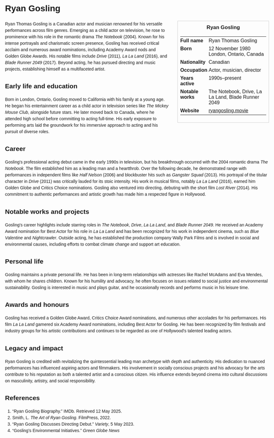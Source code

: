 <!DOCTYPE html>
<html>
<head>
  <title>Ryan Gosling – Profile</title>
  <style>
    body { font-family: Arial, sans-serif; margin: 2rem auto; max-width: 960px; line-height: 1.5; }
    aside.infobox { float: right; width: 280px; margin: 0 0 1rem 1.5rem; border: 1px solid #ccc; padding: 0.5rem; font-size: 0.9rem; }
    aside.infobox h3 { text-align: center; margin-top: 0; }
    aside.infobox table { width: 100%; border-collapse: collapse; }
    aside.infobox td { padding: 0.25rem 0; vertical-align: top; }
    h1 { margin-top: 0; }
    footer.categories { font-size: 0.8rem; color: #555; border-top: 1px solid #ddd; padding-top: 0.5rem; margin-top: 2rem; }
  </style>
</head>
<body>
  <h1>Ryan Gosling</h1>
  <aside class="infobox">
    <h3>Ryan Gosling</h3>
    <table>
      <tr><td><strong>Full name</strong></td><td>Ryan Thomas Gosling</td></tr>
      <tr><td><strong>Born</strong></td><td>12 November 1980<br>London, Ontario, Canada</td></tr>
      <tr><td><strong>Nationality</strong></td><td>Canadian</td></tr>
      <tr><td><strong>Occupation</strong></td><td>Actor, musician, director</td></tr>
      <tr><td><strong>Years active</strong></td><td>1990s–present</td></tr>
      <tr><td><strong>Notable works</strong></td><td>The Notebook, Drive, La La Land, Blade Runner 2049</td></tr>
      <tr><td><strong>Website</strong></td><td><a href="https://ryangosling.movie">ryangosling.movie</a></td></tr>
    </table>
  </aside>
  <p>Ryan Thomas Gosling is a Canadian actor and musician renowned for his versatile performances across film genres. Emerging as a child actor on television, he rose to prominence with his role in the romantic drama <em>The Notebook</em> (2004). Known for his intense portrayals and charismatic screen presence, Gosling has received critical acclaim and numerous award nominations, including Academy Award nods and Golden Globe Awards. His notable films include <em>Drive</em> (2011), <em>La La Land</em> (2016), and <em>Blade Runner 2049</em> (2017). Beyond acting, he has pursued directing and music projects, establishing himself as a multifaceted artist.</p>

  <h2>Early life and education</h2>
  <p>Born in London, Ontario, Gosling moved to California with his family at a young age. He began his entertainment career as a child actor in television series like <em>The Mickey Mouse Club</em>, alongside future stars. He later moved back to Canada, where he attended high school before committing to acting full-time. His early exposure to performing arts laid the groundwork for his immersive approach to acting and his pursuit of diverse roles.</p>

  <h2>Career</h2>
  <p>Gosling's professional acting debut came in the early 1990s in television, but his breakthrough occurred with the 2004 romantic drama <em>The Notebook</em>. The film established him as a leading man and a heartthrob. Over the following decade, he demonstrated range with performances in independent films like <em>Half Nelson</em> (2006) and blockbuster hits such as <em>Gangster Squad</em> (2013). His portrayal of the titular character in <em>Drive</em> (2011) was critically lauded for its stoic intensity. His work in musical films, notably <em>La La Land</em> (2016), earned him Golden Globe and Critics Choice nominations. Gosling also ventured into directing, debuting with the short film <em>Lost River</em> (2014). His commitment to authentic performances and artistic growth has made him a respected figure in Hollywood.</p>

  <h2>Notable works and projects</h2>
  <p>Gosling's career highlights include starring roles in <em>The Notebook</em>, <em>Drive</em>, <em>La La Land</em>, and <em>Blade Runner 2049</em>. He received an Academy Award nomination for Best Actor for his role in <em>La La Land</em> and has been recognized for his work in independent cinema, such as <em>Blue Valentine</em> and <em>Nightcrawler</em>. Outside acting, he has established the production company Wally Park Films and is involved in social and environmental causes, including efforts to combat climate change and support art education.</p>

  <h2>Personal life</h2>
  <p>Gosling maintains a private personal life. He has been in long-term relationships with actresses like Rachel McAdams and Eva Mendes, with whom he shares children. Known for his humility and advocacy, he often focuses on issues related to social justice and environmental sustainability. Gosling is interested in music and plays guitar, and he occasionally records and performs music in his leisure time.</p>

  <h2>Awards and honours</h2>
  <p>Gosling has received a Golden Globe Award, Critics Choice Award nominations, and numerous other accolades for his performances. His film <em>La La Land</em> garnered six Academy Award nominations, including Best Actor for Gosling. He has been recognized by film festivals and industry groups for his artistic contributions and continues to be regarded as one of Hollywood's talented leading actors.</p>

  <h2>Legacy and impact</h2>
  <p>Ryan Gosling is credited with revitalizing the quintessential leading man archetype with depth and authenticity. His dedication to nuanced performances has influenced aspiring actors and filmmakers. His involvement in socially conscious projects and his advocacy for the arts contribute to his reputation as both a talented artist and a conscious citizen. His influence extends beyond cinema into cultural discussions on masculinity, artistry, and social responsibility.</p>

  <h2>References</h2>
  <ol>
    <li>“Ryan Gosling Biography.” IMDb. Retrieved 12 May 2025.</li>
    <li>Smith, L. <i>The Art of Ryan Gosling</i>. FilmPress, 2022.</li>
    <li>“Ryan Gosling Discusses Directing Debut.” <i>Variety</i>, 5 May 2023.</li>
    <li>“Gosling’s Environmental Initiatives.” <i>Green Globe News
